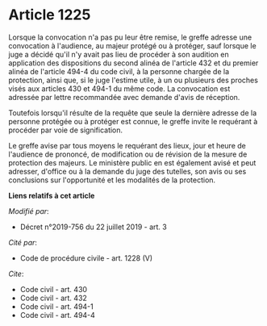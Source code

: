 # Article 1225

Lorsque la convocation n'a pas pu leur être remise, le greffe adresse une convocation à l'audience, au majeur protégé ou à
protéger, sauf lorsque le juge a décidé qu'il n'y avait pas lieu de procéder à son audition en application des dispositions
du second alinéa de l'article 432 et du premier alinéa de l'article 494-4 du code civil, à la personne chargée de la
protection, ainsi que, si le juge l'estime utile, à un ou plusieurs des proches visés aux articles 430 et 494-1 du même code.
La convocation est adressée par lettre recommandée avec demande d'avis de réception. 

Toutefois lorsqu'il résulte de la requête que seule la dernière adresse de la personne protégée ou à protéger est connue, le
greffe invite le requérant à procéder par voie de signification. 

Le greffe avise par tous moyens le requérant des lieux, jour et heure de l'audience de prononcé, de modification ou de
révision de la mesure de protection des majeurs. Le ministère public en est également avisé et peut adresser, d'office ou à
la demande du juge des tutelles, son avis ou ses conclusions sur l'opportunité et les modalités de la protection.

**Liens relatifs à cet article**

_Modifié par_:

  - Décret n°2019-756 du 22 juillet 2019 - art. 3

_Cité par_:

  - Code de procédure civile - art. 1228 (V)

_Cite_:

  - Code civil - art. 430
  - Code civil - art. 432
  - Code civil - art. 494-1
  - Code civil - art. 494-4

